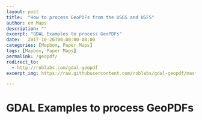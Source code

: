 ```yaml
---
layout: post
title:  "How to process GeoPDFs from the USGS and USFS"
author: eπ Maps
description: ""
excerpt: "GDAL Examples to process GeoPDFs"
date:   2017-10-26T00:00:00-08:00
categories: [Mapbox, Paper Maps]
tags: [Mapbox, Paper Maps]
permalink: /geopdf/
redirect_to:
  - http://roblabs.com/gdal-geopdf
excerpt_img: https://raw.githubusercontent.com/roblabs/gdal-geopdf/master/assets/readme-fstopo-wizard-island.png

---
```


# GDAL Examples to process GeoPDFs
